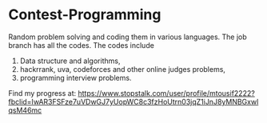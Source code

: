 # Contest-Programming
Random problem solving and coding them in various languages. The job branch has all the codes. The codes include
1. Data structure and algorithms,
2. hackrrank, uva, codeforces and other online judges problems,
3. programming interview problems.

Find my progress at:
https://www.stopstalk.com/user/profile/mtousif2222?fbclid=IwAR3FSFze7uVDwGJ7yUopWC8c3fzHoUtrn03jqZ1iJnJ8yMNBGxwlqsM46mc
